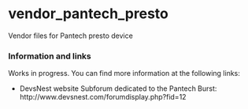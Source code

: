 vendor_pantech_presto
=====================

Vendor files for Pantech presto device
<h3>Information and links</h3>
Works in progress.
You can find more information at the following links:
<ul>
<li>DevsNest website Subforum dedicated to the Pantech Burst: http://www.devsnest.com/forumdisplay.php?fid=12</li>
</ul>
